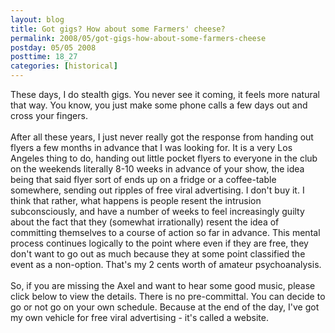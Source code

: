 ```yaml
---
layout: blog
title: Got gigs? How about some Farmers' cheese?
permalink: 2008/05/got-gigs-how-about-some-farmers-cheese
postday: 05/05 2008
posttime: 18_27
categories: [historical]
---
```


<p>These days, I do stealth gigs. You never see it coming, it feels more natural that way. You know, you just make some phone calls a few days out and cross your fingers.<br /><br />
After all these years, I just never really got the response from handing out flyers a few months in advance that I was looking for. It is a very Los Angeles thing to do, handing out little pocket flyers to everyone in the club on the weekends literally 8-10 weeks in advance of your show, the idea being that said flyer sort of ends up on a fridge or a coffee-table somewhere, sending out ripples of free viral advertising. I don't buy it. I think that rather, what happens is people resent the intrusion subconsciously, and have a number of weeks to feel increasingly guilty about the fact that they (somewhat irrationally) resent the idea of committing themselves to a course of action so far in advance. This mental process continues logically to the point where even if they are free, they don't want to go out as much because they at some point classified the event as a non-option. That's my 2 cents worth of amateur psychoanalysis.<br /><br />
So, if you are missing the Axel and want to hear some good music, please click below to view the details. There is no pre-committal. You can decide to go or not go on your own schedule. Because at the end of the day, I've got my own vehicle for free viral advertising - it's called a website.</p>
